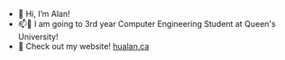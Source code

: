 - 👋 Hi, I’m Alan!
- 📫👀 I am going to 3rd year Computer Engineering Student at Queen's University!
- 👀 Check out my website! [hualan.ca](url)

<!---
alhu45/alhu45 is a ✨ special ✨ repository because its `README.md` (this file) appears on your GitHub profile.
You can click the Preview link to take a look at your changes.
--->
